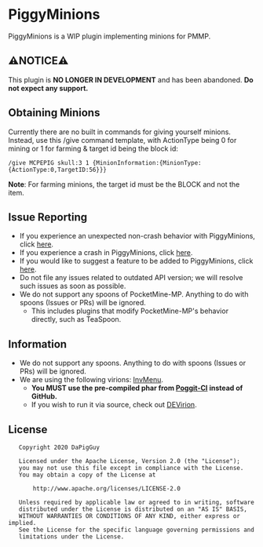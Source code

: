 # PiggyMinions
PiggyMinions is a WIP plugin implementing minions for PMMP.

## ⚠️NOTICE⚠️
This plugin is **NO LONGER IN DEVELOPMENT** and has been abandoned. **Do not expect any support.**

## Obtaining Minions
Currently there are no built in commands for giving yourself minions. Instead, use this /give command template, with ActionType being 0 for mining or 1 for farming & target id being the block id:
```
/give MCPEPIG skull:3 1 {MinionInformation:{MinionType:{ActionType:0,TargetID:56}}}
```
**Note**: For farming minions, the target id must be the BLOCK and not the item.

## Issue Reporting
* If you experience an unexpected non-crash behavior with PiggyMinions, click [here](https://github.com/DaPigGuy/PiggyMinions/issues/new?assignees=DaPigGuy&labels=bug&template=bug_report.md&title=).
* If you experience a crash in PiggyMinions, click [here](https://github.com/DaPigGuy/PiggyMinions/issues/new?assignees=DaPigGuy&labels=bug&template=crash.md&title=).
* If you would like to suggest a feature to be added to PiggyMinions, click [here](https://github.com/DaPigGuy/PiggyMinions/issues/new?assignees=DaPigGuy&labels=suggestion&template=suggestion.md&title=).
* Do not file any issues related to outdated API version; we will resolve such issues as soon as possible.
* We do not support any spoons of PocketMine-MP. Anything to do with spoons (Issues or PRs) will be ignored.
  * This includes plugins that modify PocketMine-MP's behavior directly, such as TeaSpoon.

## Information
* We do not support any spoons. Anything to do with spoons (Issues or PRs) will be ignored.
* We are using the following virions: [InvMenu](https://github.com/Muqsit/InvMenu).
    * **You MUST use the pre-compiled phar from [Poggit-CI](https://poggit.pmmp.io/ci/DaPigGuy/PiggyMinions/~) instead of GitHub.**
    * If you wish to run it via source, check out [DEVirion](https://github.com/poggit/devirion).

## License
```
   Copyright 2020 DaPigGuy

   Licensed under the Apache License, Version 2.0 (the "License");
   you may not use this file except in compliance with the License.
   You may obtain a copy of the License at

       http://www.apache.org/licenses/LICENSE-2.0

   Unless required by applicable law or agreed to in writing, software
   distributed under the License is distributed on an "AS IS" BASIS,
   WITHOUT WARRANTIES OR CONDITIONS OF ANY KIND, either express or implied.
   See the License for the specific language governing permissions and
   limitations under the License.

```

